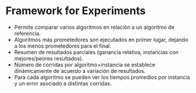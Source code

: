 Framework for Experiments
=========================
* Permite comparar varios algoritmos en relación a un algoritmo de referencia.
* Algoritmos más prometedores son ejecutados en primer lugar, dejando a los menos prometedores para el final.
* Resumen de resultados parciales (ganancia relativa, instancias con mejores/peores resultados).
* Número de corridas por algoritmo+instancia se establece dinámicamente de acuerdo a variación de resultados.
* Para cada algoritmo se pueden ver los tiempos promedios por instancia y un error asociado a distintas corridas.

